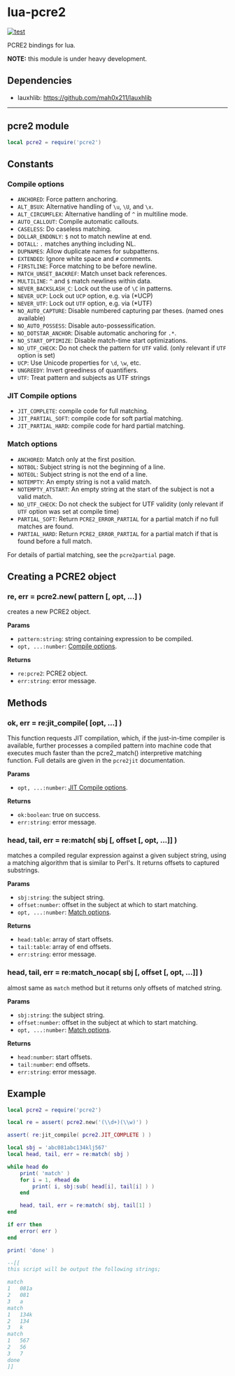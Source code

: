 # lua-pcre2

[![test](https://github.com/mah0x211/lua-pcre2/actions/workflows/test.yml/badge.svg)](https://github.com/mah0x211/lua-pcre2/actions/workflows/test.yml)


PCRE2 bindings for lua.

**NOTE:** this module is under heavy development.


## Dependencies

- lauxhlib: <https://github.com/mah0x211/lauxhlib>

---

## pcre2 module

```lua
local pcre2 = require('pcre2')
```


## Constants


### Compile options

- `ANCHORED`: Force pattern anchoring.
- `ALT_BSUX`: Alternative handling of `\u`, `\U`, and `\x`.
- `ALT_CIRCUMFLEX`: Alternative handling of `^` in multiline mode.
- `AUTO_CALLOUT`: Compile automatic callouts.
- `CASELESS`: Do caseless matching.
- `DOLLAR_ENDONLY`: `$` not to match newline at end.
- `DOTALL`: `.` matches anything including NL.
- `DUPNAMES`: Allow duplicate names for subpatterns.
- `EXTENDED`: Ignore white space and `#` comments.
- `FIRSTLINE`: Force matching to be before newline.
- `MATCH_UNSET_BACKREF`: Match unset back references.
- `MULTILINE`: `^` and `$` match newlines within data.
- `NEVER_BACKSLASH_C`: Lock out the use of `\C` in patterns.
- `NEVER_UCP`: Lock out `UCP` option, e.g. via (*UCP)
- `NEVER_UTF`: Lock out `UTF` option, e.g. via (*UTF)
- `NO_AUTO_CAPTURE`: Disable numbered capturing par theses. (named ones available)
- `NO_AUTO_POSSESS`: Disable auto-possessification.
- `NO_DOTSTAR_ANCHOR`: Disable automatic anchoring for `.*`.
- `NO_START_OPTIMIZE`: Disable match-time start optimizations.
- `NO_UTF_CHECK`: Do not check the pattern for `UTF` valid. (only relevant if `UTF` option is set)
- `UCP`: Use Unicode properties for `\d`, `\w`, etc.
- `UNGREEDY`: Invert greediness of quantifiers.
- `UTF`: Treat pattern and subjects as UTF strings


### JIT Compile options

- `JIT_COMPLETE`: compile code for full matching.
- `JIT_PARTIAL_SOFT`: compile code for soft partial matching.
- `JIT_PARTIAL_HARD`: compile code for hard partial matching.


### Match options

- `ANCHORED`: Match only at the first position.
- `NOTBOL`: Subject string is not the beginning of a line.
- `NOTEOL`: Subject string is not the end of a line.
- `NOTEMPTY`: An empty string is not a valid match.
- `NOTEMPTY_ATSTART`: An empty string at the start of the subject is not a valid match.
- `NO_UTF_CHECK`: Do not check the subject for UTF validity (only relevant if `UTF` option was set at compile time)
- `PARTIAL_SOFT`: Return `PCRE2_ERROR_PARTIAL` for a partial match if no full matches are found.
- `PARTIAL_HARD`: Return `PCRE2_ERROR_PARTIAL` for a partial match if that is found before a full match.

For details of partial matching, see the `pcre2partial` page.


## Creating a PCRE2 object

### re, err = pcre2.new( pattern [, opt, ...] )

creates a new PCRE2 object.

**Params**

- `pattern:string`: string containing expression to be compiled.
- `opt, ...:number`: [Compile options](#compile-options).

**Returns**

- `re:pcre2`: PCRE2 object.
- `err:string`: error message.


## Methods

### ok, err = re:jit_compile( [opt, ...] )

This function requests JIT compilation, which, if the just-in-time compiler is available, further processes a compiled pattern into machine code that executes much faster than the pcre2_match() interpretive matching function. Full details are given in the `pcre2jit` documentation.

**Params**

- `opt, ...:number`: [JIT Compile options](#jit-compile-options).

**Returns**

- `ok:boolean`: true on success.
- `err:string`: error message.


### head, tail, err = re:match( sbj [, offset [, opt, ...]] )

matches a compiled regular expression against a given subject string, using a matching algorithm that is similar to Perl's. It returns offsets to captured substrings.

**Params**

- `sbj:string`: the subject string.
- `offset:number`: offset in the subject at which to start matching.
- `opt, ...:number`: [Match options](#match-options).

**Returns**

- `head:table`: array of start offsets.
- `tail:table`: array of end offsets.
- `err:string`: error message.


### head, tail, err = re:match_nocap( sbj [, offset [, opt, ...]] )

almost same as `match` method but it returns only offsets of matched string.

**Params**

- `sbj:string`: the subject string.
- `offset:number`: offset in the subject at which to start matching.
- `opt, ...:number`: [Match options](#match-options).

**Returns**

- `head:number`: start offsets.
- `tail:number`: end offsets.
- `err:string`: error message.


## Example

```lua
local pcre2 = require('pcre2')

local re = assert( pcre2.new('(\\d+)(\\w)') )

assert( re:jit_compile( pcre2.JIT_COMPLETE ) )

local sbj = 'abc081abc134klj567'
local head, tail, err = re:match( sbj )

while head do
    print( 'match' )
    for i = 1, #head do
        print( i, sbj:sub( head[i], tail[i] ) )
    end

    head, tail, err = re:match( sbj, tail[1] )
end

if err then
    error( err )
end

print( 'done' )

--[[
this script will be output the following strings;

match
1	081a
2	081
3	a
match
1	134k
2	134
3	k
match
1	567
2	56
3	7
done
]]
```
